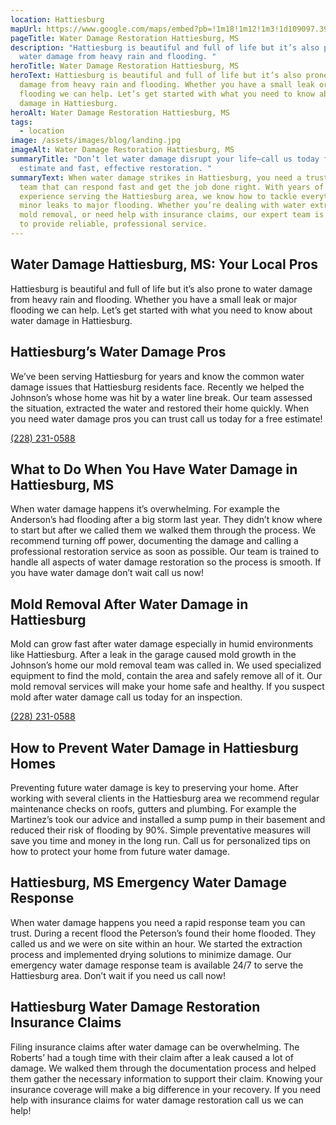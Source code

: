 ```yaml
---
location: Hattiesburg
mapUrl: https://www.google.com/maps/embed?pb=!1m18!1m12!1m3!1d109097.39153865658!2d-89.3204545!3d31.29563255!2m3!1f0!2f0!3f0!3m2!1i1024!2i768!4f13.1!3m3!1m2!1s0x889cdc49d5a828df%3A0x74b1bf922d1cb5ca!2sHattiesburg%2C%20MS%2C%20USA!5e0!3m2!1sen!2sph!4v1728659007183!5m2!1sen!2sph
pageTitle: Water Damage Restoration Hattiesburg, MS
description: "Hattiesburg is beautiful and full of life but it’s also prone to
  water damage from heavy rain and flooding. "
heroTitle: Water Damage Restoration Hattiesburg, MS
heroText: Hattiesburg is beautiful and full of life but it’s also prone to water
  damage from heavy rain and flooding. Whether you have a small leak or major
  flooding we can help. Let’s get started with what you need to know about water
  damage in Hattiesburg.
heroAlt: Water Damage Restoration Hattiesburg, MS
tags:
  - location
image: /assets/images/blog/landing.jpg
imageAlt: Water Damage Restoration Hattiesburg, MS
summaryTitle: "Don’t let water damage disrupt your life—call us today for a free
  estimate and fast, effective restoration. "
summaryText: When water damage strikes in Hattiesburg, you need a trusted local
  team that can respond fast and get the job done right. With years of
  experience serving the Hattiesburg area, we know how to tackle everything from
  minor leaks to major flooding. Whether you’re dealing with water extraction,
  mold removal, or need help with insurance claims, our expert team is here 24/7
  to provide reliable, professional service.
---
```

## Water Damage Hattiesburg, MS: Your Local Pros

Hattiesburg is beautiful and full of life but it’s also prone to water damage from heavy rain and flooding. Whether you have a small leak or major flooding we can help. Let’s get started with what you need to know about water damage in Hattiesburg.

## Hattiesburg’s Water Damage Pros

We’ve been serving Hattiesburg for years and know the common water damage issues that Hattiesburg residents face. Recently we helped the Johnson’s whose home was hit by a water line break. Our team assessed the situation, extracted the water and restored their home quickly. When you need water damage pros you can trust call us today for a free estimate!

[(228) 231-0588](tel:2282310588)

## What to Do When You Have Water Damage in Hattiesburg, MS

When water damage happens it’s overwhelming. For example the Anderson’s had flooding after a big storm last year. They didn’t know where to start but after we called them we walked them through the process. We recommend turning off power, documenting the damage and calling a professional restoration service as soon as possible. Our team is trained to handle all aspects of water damage restoration so the process is smooth. If you have water damage don’t wait call us now!

## Mold Removal After Water Damage in Hattiesburg

Mold can grow fast after water damage especially in humid environments like Hattiesburg. After a leak in the garage caused mold growth in the Johnson’s home our mold removal team was called in. We used specialized equipment to find the mold, contain the area and safely remove all of it. Our mold removal services will make your home safe and healthy. If you suspect mold after water damage call us today for an inspection.

[(228) 231-0588](tel:2282310588)

## How to Prevent Water Damage in Hattiesburg Homes

Preventing future water damage is key to preserving your home. After working with several clients in the Hattiesburg area we recommend regular maintenance checks on roofs, gutters and plumbing. For example the Martinez’s took our advice and installed a sump pump in their basement and reduced their risk of flooding by 90%. Simple preventative measures will save you time and money in the long run. Call us for personalized tips on how to protect your home from future water damage.

## Hattiesburg, MS Emergency Water Damage Response

When water damage happens you need a rapid response team you can trust. During a recent flood the Peterson’s found their home flooded. They called us and we were on site within an hour. We started the extraction process and implemented drying solutions to minimize damage. Our emergency water damage response team is available 24/7 to serve the Hattiesburg area. Don’t wait if you need us call now!

## Hattiesburg Water Damage Restoration Insurance Claims

Filing insurance claims after water damage can be overwhelming. The Roberts’ had a tough time with their claim after a leak caused a lot of damage. We walked them through the documentation process and helped them gather the necessary information to support their claim. Knowing your insurance coverage will make a big difference in your recovery. If you need help with insurance claims for water damage restoration call us we can help!
